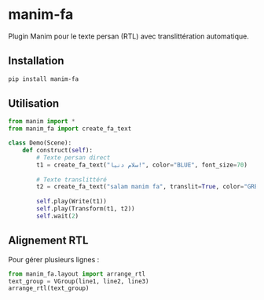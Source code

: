 # manim-fa

Plugin Manim pour le texte persan (RTL) avec translittération automatique.

## Installation

```bash
pip install manim-fa
```

## Utilisation

```python
from manim import *
from manim_fa import create_fa_text

class Demo(Scene):
    def construct(self):
        # Texte persan direct
        t1 = create_fa_text("سلام دنیا!", color="BLUE", font_size=70)
        
        # Texte translittéré
        t2 = create_fa_text("salam manim fa", translit=True, color="GREEN", font_size=70)
        
        self.play(Write(t1))
        self.play(Transform(t1, t2))
        self.wait(2)
```

## Alignement RTL
Pour gérer plusieurs lignes :

```python
from manim_fa.layout import arrange_rtl
text_group = VGroup(line1, line2, line3)
arrange_rtl(text_group)
```